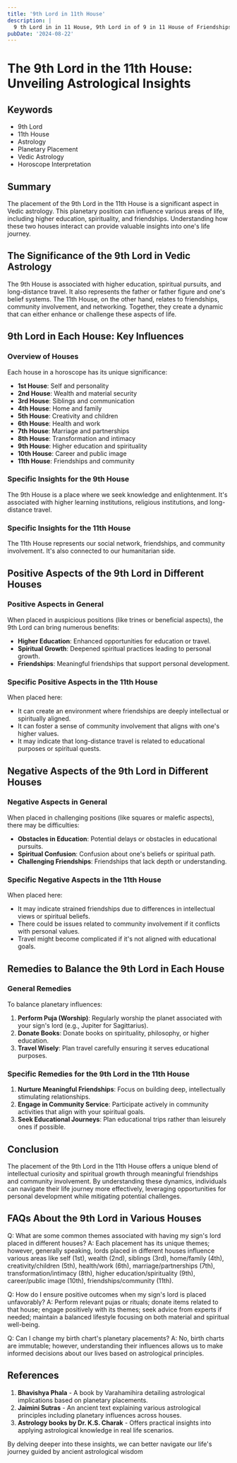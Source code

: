 ```yaml
---
title: '9th Lord in 11th House'
description: |
  9 th Lord in in 11 House, 9th Lord in of 9 in 11 House of Friendships in Vedic astrology
pubDate: '2024-08-22'
---
```


# The 9th Lord in the 11th House: Unveiling Astrological Insights

## Keywords
- 9th Lord
- 11th House
- Astrology
- Planetary Placement
- Vedic Astrology
- Horoscope Interpretation

## Summary
The placement of the 9th Lord in the 11th House is a significant aspect in Vedic astrology. This planetary position can influence various areas of life, including higher education, spirituality, and friendships. Understanding how these two houses interact can provide valuable insights into one's life journey.

## The Significance of the 9th Lord in Vedic Astrology
The 9th House is associated with higher education, spiritual pursuits, and long-distance travel. It also represents the father or father figure and one's belief systems. The 11th House, on the other hand, relates to friendships, community involvement, and networking. Together, they create a dynamic that can either enhance or challenge these aspects of life.

## 9th Lord in Each House: Key Influences
### Overview of Houses
Each house in a horoscope has its unique significance:
- **1st House**: Self and personality
- **2nd House**: Wealth and material security
- **3rd House**: Siblings and communication
- **4th House**: Home and family
- **5th House**: Creativity and children
- **6th House**: Health and work
- **7th House**: Marriage and partnerships
- **8th House**: Transformation and intimacy
- **9th House**: Higher education and spirituality
- **10th House**: Career and public image
- **11th House**: Friendships and community

### Specific Insights for the 9th House
The 9th House is a place where we seek knowledge and enlightenment. It's associated with higher learning institutions, religious institutions, and long-distance travel.

### Specific Insights for the 11th House
The 11th House represents our social network, friendships, and community involvement. It's also connected to our humanitarian side.

## Positive Aspects of the 9th Lord in Different Houses

### Positive Aspects in General
When placed in auspicious positions (like trines or beneficial aspects), the 9th Lord can bring numerous benefits:
- **Higher Education**: Enhanced opportunities for education or travel.
- **Spiritual Growth**: Deepened spiritual practices leading to personal growth.
- **Friendships**: Meaningful friendships that support personal development.

### Specific Positive Aspects in the 11th House
When placed here:
- It can create an environment where friendships are deeply intellectual or spiritually aligned.
- It can foster a sense of community involvement that aligns with one's higher values.
- It may indicate that long-distance travel is related to educational purposes or spiritual quests.

## Negative Aspects of the 9th Lord in Different Houses

### Negative Aspects in General
When placed in challenging positions (like squares or malefic aspects), there may be difficulties:
- **Obstacles in Education**: Potential delays or obstacles in educational pursuits.
- **Spiritual Confusion**: Confusion about one's beliefs or spiritual path.
- **Challenging Friendships**: Friendships that lack depth or understanding.

### Specific Negative Aspects in the 11th House
When placed here:
- It may indicate strained friendships due to differences in intellectual views or spiritual beliefs.
- There could be issues related to community involvement if it conflicts with personal values.
- Travel might become complicated if it's not aligned with educational goals.

## Remedies to Balance the 9th Lord in Each House

### General Remedies
To balance planetary influences:
1. **Perform Puja (Worship)**: Regularly worship the planet associated with your sign's lord (e.g., Jupiter for Sagittarius).
2. **Donate Books**: Donate books on spirituality, philosophy, or higher education.
3. **Travel Wisely**: Plan travel carefully ensuring it serves educational purposes.

### Specific Remedies for the 9th Lord in the 11th House
1. **Nurture Meaningful Friendships**: Focus on building deep, intellectually stimulating relationships.
2. **Engage in Community Service**: Participate actively in community activities that align with your spiritual goals.
3. **Seek Educational Journeys**: Plan educational trips rather than leisurely ones if possible.

## Conclusion
The placement of the 9th Lord in the 11th House offers a unique blend of intellectual curiosity and spiritual growth through meaningful friendships and community involvement. By understanding these dynamics, individuals can navigate their life journey more effectively, leveraging opportunities for personal development while mitigating potential challenges.

## FAQs About the 9th Lord in Various Houses

Q: What are some common themes associated with having my sign's lord placed in different houses?
A: Each placement has its unique themes; however, generally speaking, lords placed in different houses influence various areas like self (1st), wealth (2nd), siblings (3rd), home/family (4th), creativity/children (5th), health/work (6th), marriage/partnerships (7th), transformation/intimacy (8th), higher education/spirituality (9th), career/public image (10th), friendships/community (11th).

Q: How do I ensure positive outcomes when my sign's lord is placed unfavorably?
A: Perform relevant pujas or rituals; donate items related to that house; engage positively with its themes; seek advice from experts if needed; maintain a balanced lifestyle focusing on both material and spiritual well-being.

Q: Can I change my birth chart's planetary placements?
A: No, birth charts are immutable; however, understanding their influences allows us to make informed decisions about our lives based on astrological principles.

## References

1. **Bhavishya Phala** - A book by Varahamihira detailing astrological implications based on planetary placements.
2. **Jaimini Sutras** - An ancient text explaining various astrological principles including planetary influences across houses.
3. **Astrology books by Dr. K.S. Charak** - Offers practical insights into applying astrological knowledge in real life scenarios.

By delving deeper into these insights, we can better navigate our life's journey guided by ancient astrological wisdom